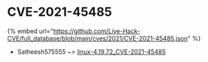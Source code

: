 # CVE-2021-45485
{% embed url="https://github.com/Live-Hack-CVE/full_database/blob/main/cves/2021/CVE-2021-45485.json" %}

* Satheesh575555 ~> [linux-4.19.72_CVE-2021-45485](https://www.alice-snow.ru/2021/database/cve-2021-45485/linux-4.19.72_cve-2021-45485-satheesh575555)